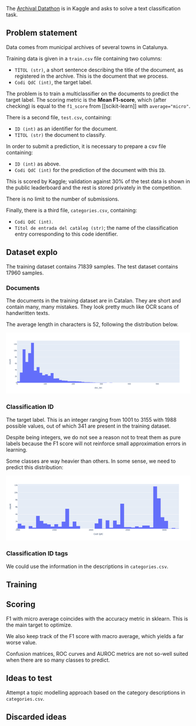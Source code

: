 The [Archival Datathon](https://www.kaggle.com/c/archivalDatathon) is in Kaggle and asks to solve a text classification task.

## Problem statement

Data comes from municipal archives of several towns in Catalunya.

Training data is given in a `train.csv` file containing two columns:

- `TÍTOL (str)`, a short sentence describing the title of the document, as registered in the archive. This is the document that we process.
- `Codi QdC (int)`, the target label.

The problem is to train a multiclassifier on the documents to predict the target label. The scoring metric is the __Mean F1-score__, which (after checking) is equal to the `f1_score` from [[scikit-learn]] with `average="micro"`.

There is a second file, `test.csv`, containing:
- `ID (int)` as an identifier for the document.
- `TÍTOL (str)` the document to classify.

In order to submit a prediction, it is necessary to prepare a csv file containing:
- `ID (int)` as above.
- `Codi QdC (int)` for the prediction of the document with this `ID`.

This is scored by Kaggle; validation against 30% of the test data is shown in the public leaderboard and the rest is stored privately in the competition.
 
There is no limit to the number of submissions.

Finally, there is a third file, `categories.csv`, containing:
- `Codi QdC (int)`.
- `Títol de entrada del catàleg (str)`; the name of the classification entry corresponding to this code identifier.


## Dataset explo

The training dataset contains 71839 samples. The test dataset contains 17960 samples.

### Documents

The documents in the training dataset are in Catalan. They are short and contain many, many mistakes. They look pretty much like OCR scans of handwritten texts.

The average length in characters is 52, following the distribution below.

![](img/doclength.png)


### Classification ID

The target label. This is an integer ranging from 1001 to 3155 with 1988 possible values, out of which 341 are present in the training dataset.

Despite being integers, we do not see a reason not to treat them as pure labels because the F1 score will not reinforce small approximation errors in learning.

Some classes are way heavier than others. In some sense, we need to predict this distribution:

![](img/targetdist.png)

### Classification ID tags

We could use the information in the descriptions in `categories.csv`.


## Training

## Scoring

F1 with micro average coincides with the accuracy metric in sklearn. This is the main target to optimize.

We also keep track of the F1 score with macro average, which yields a far worse value.

Confusion matrices, ROC curves and AUROC metrics are not so-well suited when there are so many classes to predict.

## Ideas to test

Attempt a topic modelling approach based on the category descriptions in `categories.csv`.

## Discarded ideas